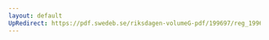 ```yaml
---
layout: default
UpRedirect: https://pdf.swedeb.se/riksdagen-volumeG-pdf/199697/reg_199697/reg_199697_0006.pdf
---
```

